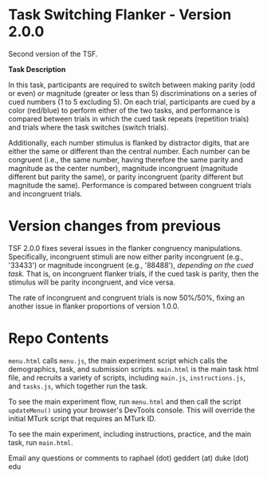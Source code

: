 # Task Switching Flanker - Version 2.0.0

Second version of the TSF.

**Task Description**

In this task, participants are required to switch between making parity (odd or even) or magnitude (greater or less than 5) discriminations on a series of cued numbers (1 to 5 excluding 5). On each trial, participants are cued by a color (red/blue) to perform either of the two tasks, and performance is compared between trials in which the cued task repeats (repetition trials) and trials where the task switches (switch trials).

Additionally, each number stimulus is flanked by distractor digits, that are either the same or different than the central number. Each number can be congruent (i.e., the same number, having therefore the same parity and magnitude as the center number), magnitude incongruent (magnitude different but parity the same), or parity incongruent (parity different but magnitude the same). Performance is compared between congruent trials and incongruent trials.

# Version changes from previous

TSF 2.0.0 fixes several issues in the flanker congruency manipulations. Specifically, incongruent stimuli are now either parity incongruent (e.g., '33433') or magnitude incongruent (e.g., '88488'), *depending on the cued task.* That is, on incongruent flanker trials, if the cued task is parity, then the stimulus will be parity incongruent, and vice versa. 

The rate of incongruent and congruent trials is now 50%/50%, fixing an another issue in flanker proportions of version 1.0.0.

# Repo Contents

`menu.html` calls `menu.js`, the main experiment script which calls the demographics, task, and submission scripts. `main.html` is the main task html file, and recruits a variety of scripts, including `main.js`, `instructions.js`, and `tasks.js`, which together run the task.

To see the main experiment flow, run `menu.html` and then call the script `updateMenu()` using your browser's DevTools console. This will override the initial MTurk script that requires an MTurk ID.

To see the main experiment, including instructions, practice, and the main task, run `main.html`.

Email any questions or comments to raphael (dot) geddert (at) duke (dot) edu
